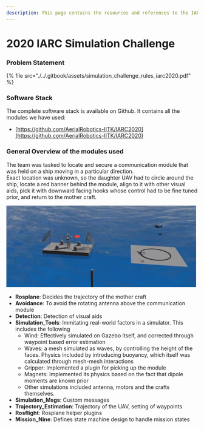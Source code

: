 ```yaml
---
description: This page contains the resources and references to the IARC 2020 Challenge
---
```


# 2020 IARC Simulation Challenge

### Problem Statement

{% file src="./../.gitbook/assets/simulation_challenge_rules_iarc2020.pdf" %}

<!-- ### Proposal

{% file src="" %} -->

### Software Stack

The complete software stack is available on Github. It contains all the modules we have used:

- [https://github.com/AerialRobotics-IITK/IARC2020](https://github.com/AerialRobotics-IITK/IARC2020)

### General Overview of the modules used

The team was tasked to locate and secure a communication module that was held on a ship moving in a particular direction.  
Exact location was unknown, so the daughter UAV had to circle around the ship, locate a red banner behind the module, align to it with other visual aids, pick it with downward facing hooks whose control had to be fine tuned prior, and return to the mother craft.

<img src="../.gitbook/assets/iarc2020_sim.png" width="500">

- **Rosplane**: Decides the trajectory of the mother craft
- **Avoidance**: To avoid the rotating antenna above the communication module
- **Detection**: Detection of visual aids
- **Simulation_Tools**: Immitating real-world factors in a simulator. This includes the following
  - Wind: Effectively simulated on Gazebo itself, and corrected through waypoint based error estimation
  - Waves: a mesh simulated as waves, by controlling the height of the faces. Physics included by introducing buoyancy, which itself was calculated through mesh-mesh interactions
  - Gripper: Implemented a plugin for picking up the module
  - Magnets: Implemented its physics based on the fact that dipole moments are known prior
  - Other simulations included antenna, motors and the crafts themselves.
- **Simulation_Msgs**: Custom messages
- **Trajectory_Estimation**: Trajectory of the UAV, setting of waypoints
- **Rosflight**: Rosplane helper plugins
- **Mission_Nine**: Defines state machine design to handle mission states
